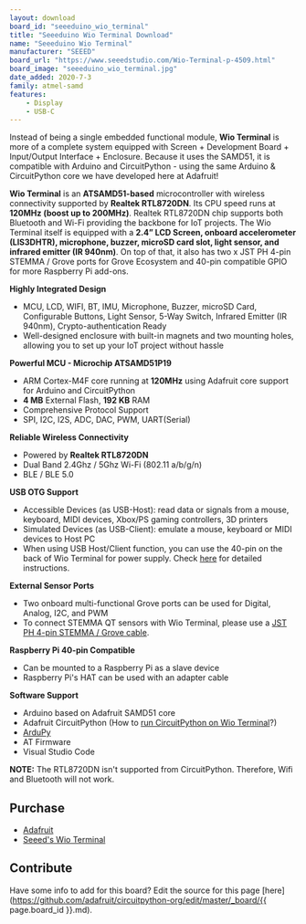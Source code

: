 ```yaml
---
layout: download
board_id: "seeeduino_wio_terminal"
title: "Seeeduino Wio Terminal Download"
name: "Seeeduino Wio Terminal"
manufacturer: "SEEED"
board_url: "https://www.seeedstudio.com/Wio-Terminal-p-4509.html"
board_image: "seeeduino_wio_terminal.jpg"
date_added: 2020-7-3
family: atmel-samd
features:
    - Display
    - USB-C
---
```


Instead of being a single embedded functional module, **Wio Terminal** is more of a complete system equipped with Screen + Development Board + Input/Output Interface + Enclosure. Because it uses the SAMD51, it is compatible with Arduino and CircuitPython - using the same Arduino & CircuitPython core we have developed here at Adafruit!

**Wio Terminal** is an **ATSAMD51-based** microcontroller with wireless connectivity supported by **Realtek RTL8720DN**. Its CPU speed runs at **120MHz (boost up to 200MHz)**. Realtek RTL8720DN chip supports both Bluetooth and Wi-Fi providing the backbone for IoT projects. The Wio Terminal itself is equipped with a **2.4” LCD Screen, onboard accelerometer (LIS3DHTR), microphone, buzzer, microSD card slot, light sensor, and infrared emitter (IR 940nm)**. On top of that, it also has two x JST PH 4-pin STEMMA / Grove ports for Grove Ecosystem and 40-pin compatible GPIO for more Raspberry Pi add-ons.

**Highly Integrated Design**
 * MCU, LCD, WIFI, BT, IMU, Microphone, Buzzer, microSD Card, Configurable Buttons, Light Sensor, 5-Way Switch, Infrared Emitter (IR 940nm), Crypto-authentication Ready
 * Well-designed enclosure with built-in magnets and two mounting holes, allowing you to set up your IoT project without hassle

**Powerful MCU - Microchip ATSAMD51P19**
 * ARM Cortex-M4F core running at **120MHz** using Adafruit core support for Arduino and CircuitPython
 * **4 MB** External Flash, **192 KB** RAM
 * Comprehensive Protocol Support
 * SPI, I2C, I2S, ADC, DAC, PWM, UART(Serial)

**Reliable Wireless Connectivity**
 * Powered by **Realtek RTL8720DN**
 * Dual Band 2.4Ghz / 5Ghz Wi-Fi (802.11 a/b/g/n)
 * BLE / BLE 5.0

**USB OTG Support**
 * Accessible Devices (as USB-Host): read data or signals from a mouse, keyboard, MIDI devices, Xbox/PS gaming controllers, 3D printers
 * Simulated Devices (as USB-Client): emulate a mouse, keyboard or MIDI devices to Host PC
 * When using USB Host/Client function, you can use the 40-pin on the back of Wio Terminal for power supply. Check [here](https://www.seeedstudio.com/blog/2020/05/19/community-project-collection-how-to-input-data-from-a-keyboard-to-wio-terminal-using-the-usb-host-function-and-tips-about-how-to-use-the-40-pin-header-for-power-supply-and-usb-serial/) for detailed instructions.

**External Sensor Ports**
 * Two onboard multi-functional Grove ports can be used for Digital, Analog, I2C, and PWM
 * To connect STEMMA QT sensors with Wio Terminal, please use a [JST PH 4-pin STEMMA / Grove cable](https://www.adafruit.com/?q=jst%20ph%204-pin).

**Raspberry Pi 40-pin Compatible**
 * Can be mounted to a Raspberry Pi as a slave device
 * Raspberry Pi's HAT can be used with an adapter cable

**Software Support**
 * Arduino based on Adafruit SAMD51 core
 * Adafruit CircuitPython (How to [run CircuitPython on Wio Terminal](https://wiki.seeedstudio.com/Wio-Terminal-CircuitPython/)?)
 * [ArduPy](http://wiki.seeedstudio.com/Wio-Terminal-ArduPy/)
 * AT Firmware
 * Visual Studio Code

**NOTE:** The RTL8720DN isn't supported from CircuitPython. Therefore, Wifi and Bluetooth will not work.

## Purchase
* [Adafruit](https://www.adafruit.com/product/4707) 
* [Seeed's Wio Terminal](https://www.seeedstudio.com/Wio-Terminal-p-4509.html)

## Contribute

Have some info to add for this board? Edit the source for this page [here](https://github.com/adafruit/circuitpython-org/edit/master/_board/{{ page.board_id }}.md).
